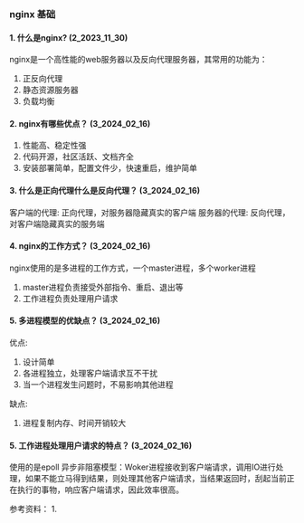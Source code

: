 ### nginx 基础

#### 1. 什么是nginx? (2_2023_11_30)
nginx是一个高性能的web服务器以及反向代理服务器，其常用的功能为：
1. 正反向代理
2. 静态资源服务器
3. 负载均衡


#### 2. nginx有哪些优点？ (3_2024_02_16)
1. 性能高、稳定性强
2. 代码开源，社区活跃、文档齐全
3. 安装部署简单，配置文件少，快速重启，维护简单

#### 3. 什么是正向代理什么是反向代理？  (3_2024_02_16)
客户端的代理: 正向代理，对服务器隐藏真实的客户端
服务器的代理: 反向代理，对客户端隐藏真实的服务端


#### 4. nginx的工作方式？  (3_2024_02_16)
nginx使用的是多进程的工作方式，一个master进程，多个worker进程

1. master进程负责接受外部指令、重启、退出等 
2. 工作进程负责处理用户请求

#### 5. 多进程模型的优缺点？  (3_2024_02_16)
优点:

1. 设计简单
2. 各进程独立，处理客户端请求互不干扰
3. 当一个进程发生问题时，不易影响其他进程

缺点:
1. 进程复制内存、时间开销较大



#### 5. 工作进程处理用户请求的特点？  (3_2024_02_16)
使用的是epoll 异步非阻塞模型：Woker进程接收到客户端请求，调用IO进行处理，如果不能立马得到结果，则处理其他客户端请求，当结果返回时，刮起当前正在执行的事物，响应客户端请求，因此效率很高。



参考资料：
1. 
